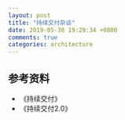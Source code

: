 ```yaml
---
layout: post
title: "持续交付杂谈"
date: 2019-05-30 19:29:34 +0800
comments: true
categories: architecture
---
```



## 参考资料

- 《持续交付》
- 《持续交付2.0》